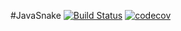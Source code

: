 #JavaSnake [![Build Status](https://travis-ci.org/sloenthran/JavaSnake.svg?branch=master)](https://travis-ci.org/sloenthran/JavaSnake) [![codecov](https://codecov.io/gh/sloenthran/JavaSnake/branch/master/graph/badge.svg)](https://codecov.io/gh/sloenthran/JavaSnake)